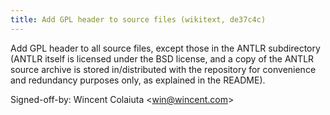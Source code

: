 ```yaml
---
title: Add GPL header to source files (wikitext, de37c4c)
---
```


Add GPL header to all source files, except those in the ANTLR subdirectory (ANTLR itself is licensed under the BSD license, and a copy of the ANTLR source archive is stored in/distributed with the repository for convenience and redundancy purposes only, as explained in the README).

Signed-off-by: Wincent Colaiuta &lt;win@wincent.com&gt;
